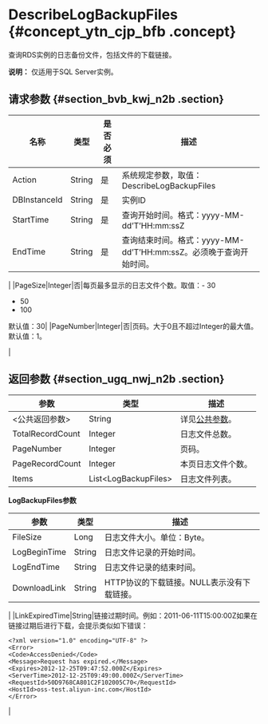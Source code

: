 # DescribeLogBackupFiles {#concept_ytn_cjp_bfb .concept}

查询RDS实例的日志备份文件，包括文件的下载链接。

**说明：** 仅适用于SQL Server实例。

## 请求参数 {#section_bvb_kwj_n2b .section}

|名称|类型|是否必须|描述|
|--|--|----|--|
|Action|String|是|系统规定参数，取值：DescribeLogBackupFiles|
|DBInstanceId|String|是|实例ID|
|StartTime|String|是|查询开始时间。格式：yyyy-MM-dd’T’HH:mm:ssZ|
|EndTime|String|是|查询结束时间。格式：yyyy-MM-dd’T’HH:mm:ssZ。必须晚于查询开始时间。

|
|PageSize|Integer|否|每页最多显示的日志文件个数。取值：-   30
-   50
-   100

默认值：30|
|PageNumber|Integer|否|页码。大于0且不超过Integer的最大值。默认值：1。

|

## 返回参数 {#section_ugq_nwj_n2b .section}

|参数|类型|描述|
|--|--|--|
|<公共返回参数\>|String|详见[公共参数](cn.zh-CN/API参考/使用API/公共参数.md#)。|
|TotalRecordCount|Integer|日志文件总数。|
|PageNumber|Integer|页码。|
|PageRecordCount|Integer|本页日志文件个数。|
|Items|List<LogBackupFiles\>|日志文件列表。|

**LogBackupFiles参数**

|参数|类型|描述|
|--|--|--|
|FileSize|Long|日志文件大小。单位：Byte。|
|LogBeginTime|String|日志文件记录的开始时间。|
|LogEndTime|String|日志文件记录的结束时间。|
|DownloadLink|String|HTTP协议的下载链接。NULL表示没有下载链接。

|
|LinkExpiredTime|String|链接过期时间。例如：2011-06-11T15:00:00Z如果在链接过期后进行下载，会提示类似如下错误：

```
<?xml version="1.0" encoding="UTF-8" ?>
<Error>
<Code>AccessDenied</Code>
<Message>Request has expired.</Message>
<Expires>2012-12-25T09:47:52.000Z</Expires>
<ServerTime>2012-12-25T09:49:00.000Z</ServerTime>
<RequestId>50D9768CA801C2F102005C70</RequestId>
<HostId>oss-test.aliyun-inc.com</HostId>
</Error>
```

|

